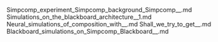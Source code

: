 Simpcomp_experiment_Simpcomp_background_Simpcomp__.md
Simulations_on_the_blackboard_architecture__1.md
Neural_simulations_of_composition_with__.md
Shall_we_try_to_get__.md
Blackboard_simulations_on_Simpcomp_Blackboard__.md